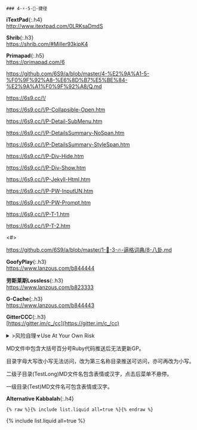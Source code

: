 ```note
### 4-⚡-5-💨-捷径
```
**iTextPad**{:.h4}<br>
<http://www.itextpad.com/0LRKsaDmdS>

**Shrib**{:.h3}<br>
<https://shrib.com/#Miller93kjpK4>

**Primapad**{:.h5}<br>
<https://primapad.com/6>

<https://github.com/6S9/a/blob/master/4-%E2%9A%A1-5-%F0%9F%92%A8-%E6%8D%B7%E5%BE%84-%E2%9A%A1%F0%9F%92%A8/Q.md>

<https://6s9.cc/!/>

<https://6s9.cc/!/P-Collapsible-Open.htm>

<https://6s9.cc/!/P-Detail-SubMenu.htm>

<https://6s9.cc/!/P-DetailsSummary-NoSpan.htm>

<https://6s9.cc/!/P-DetailsSummary-StyleSpan.htm>

<https://6s9.cc/!/P-Div-Hide.htm>

<https://6s9.cc/!/P-Div-Show.htm>

<https://6s9.cc/!/P-Jekyll-Html.htm>

<https://6s9.cc/!/P-PW-InputUN.htm>

<https://6s9.cc/!/P-PW-Prompt.htm>

<https://6s9.cc/!/P-T-1.htm>

<https://6s9.cc/!/P-T-2.htm>

<#>

<https://github.com/6S9/a/blob/master/1-🌈-3-🔥-逼格词典/8-八卦.md>

**GoofyPlay**{:.h3}<br>
<https://www.lanzous.com/b844444>

**劳斯莱斯Lossless**{:.h3}<br>
<https://www.lanzous.com/b823333>

**G-Cache**{:.h3}<br>
<https://www.lanzous.com/b844443>

**GitterCCC**{:.h3}<br>
[https://gitter.im/c_/cc](https://gitter.im/c_/cc)

<details class="details-reset mt-3">
  <summary class="btn-link">>风险自理☣Use At Your Own Risk <span class="dropdown-caret"></summary>
  <div class="border p-3 mt-2">

<a href="https://github.com/Alvin9999/new-pac/wiki/ss免费账号">A9</a>

  </div>
</details>

MD文件中包含大括号百分号Ruby代码推送后无法更新GP。

目录字母大写改小写无法访问，改为第三名称目录推送可访问，亦可再改为小写。

二级子目录(TestLong)MD文件名包含表情或汉字，点击后菜单不悬停。

一级目录(Test)MD文件名可包含表情或汉字。

**Alternative Kabbalah**{:.h4}<br>

```
{% raw %}{% include list.liquid all=true %}{% endraw %}
```

{% include list.liquid all=true %}
